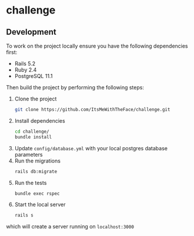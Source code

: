 # challenge

## Development
To work on the project locally ensure you have the following dependencies first:
- Rails 5.2
- Ruby 2.4
- PostgreSQL 11.1

Then build the project by performing the following steps:
1. Clone the project
   ```bash
   git clone https://github.com/ItsMeWithTheFace/challenge.git
   ```
2. Install dependencies
   ```bash
   cd challenge/
   bundle install
   ```
3. Update `config/database.yml` with your local postgres database parameters
4. Run the migrations
   ```bash
   rails db:migrate
   ```
5. Run the tests
   ```bash
   bundle exec rspec
   ```
6. Start the local server
   ```bash
   rails s
   ```

which will create a server running on `localhost:3000`
